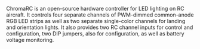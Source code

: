 ChromaRC is an open-source hardware controller for LED lighting on RC aircraft.  It controls four separate channels of PWM-dimmed common-anode RGB LED strips as well as two separate single-color channels for landing and orientation lights.  It also provides two RC channel inputs for control and configuration, two DIP jumpers, also for configuration, as well as battery voltage monitoring.